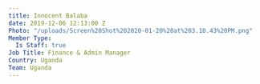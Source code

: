 ```yaml
---
title: Innocent Balaba
date: 2019-12-06 12:13:00 Z
Photo: "/uploads/Screen%20Shot%202020-01-20%20at%203.10.43%20PM.png"
Member Type:
  Is Staff: true
Job Title: Finance & Admin Manager
Country: Uganda
Team: Uganda
---
```

